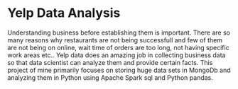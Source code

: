 # Yelp Data Analysis

Understanding business before establishing them is important. There are so many reasons why restaurants are not being successfull and few of them are not being on online, wait time of orders are too long, not having specific work areas etc.. 
Yelp data does an amazing job in collecting business data so that data scientist can analyze them and provide certain facts. 
This project of mine primarily focuses on storing huge data sets in MongoDb and analyzing them in Python using Apache Spark sql and Python pandas. 

